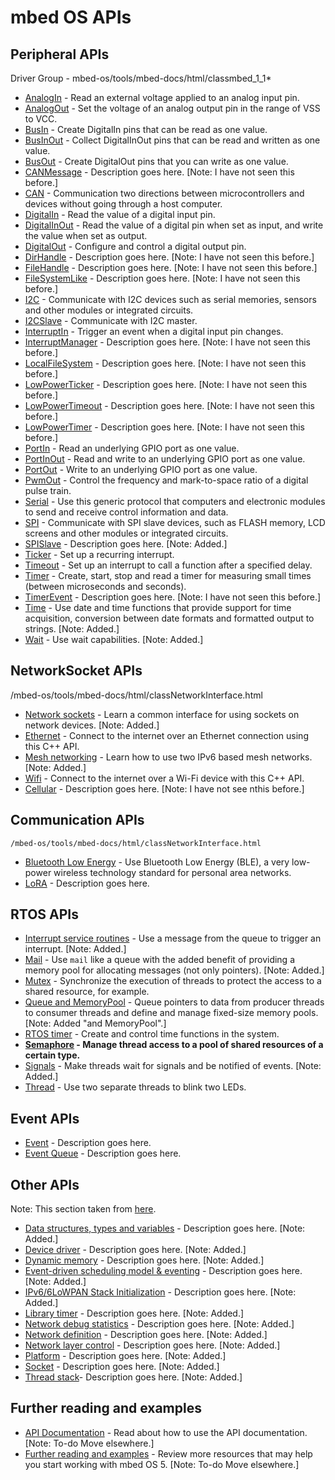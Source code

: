 # mbed OS APIs

## Peripheral APIs
Driver Group - mbed-os/tools/mbed-docs/html/classmbed_1_1*

- [AnalogIn]() - Read an external voltage applied to an analog input pin.
- [AnalogOut]() - Set the voltage of an analog output pin in the range of VSS to VCC.
- [BusIn]() - Create DigitalIn pins that can be read as one value.
- [BusInOut]() - Collect DigitalInOut pins that can be read and written as one value.
- [BusOut]() - Create DigitalOut pins that you can write as one value.
- [CANMessage]() - Description goes here. [Note: I have not seen this before.]
- [CAN]() - Communication two directions between microcontrollers and devices without going through a host computer.
- [DigitalIn]() - Read the value of a digital input pin.
- [DigitalInOut]() - Read the value of a digital pin when set as input, and write the value when set as output.
- [DigitalOut]() - Configure and control a digital output pin.
- [DirHandle]() - Description goes here. [Note: I have not seen this before.]
- [FileHandle]() - Description goes here. [Note: I have not seen this before.]
- [FileSystemLike]() - Description goes here. [Note: I have not seen this before.]
- [I2C]() - Communicate with I2C devices such as serial memories, sensors and other modules or integrated circuits.
- [I2CSlave]() - Communicate with I2C master.
- [InterruptIn]() - Trigger an event when a digital input pin changes.
- [InterruptManager]() - Description goes here. [Note: I have not seen this before.]
- [LocalFileSystem]() - Description goes here. [Note: I have not seen this before.]
- [LowPowerTicker]() - Description goes here. [Note: I have not seen this before.]
- [LowPowerTimeout]() - Description goes here. [Note: I have not seen this before.]
- [LowPowerTimer]() - Description goes here. [Note: I have not seen this before.]
- [PortIn]() - Read an underlying GPIO port as one value.
- [PortInOut]() - Read and write to an underlying GPIO port as one value.
- [PortOut]() - Write to an underlying GPIO port as one value.
- [PwmOut]() - Control the frequency and mark-to-space ratio of a digital pulse train.
- [Serial]() - Use this generic protocol that computers and electronic modules to send and receive control information and data.
- [SPI]() - Communicate with SPI slave devices, such as FLASH memory, LCD screens and other modules or integrated circuits.
- [SPISlave]() - Description goes here. [Note: Added.]
- [Ticker]() - Set up a recurring interrupt.
- [Timeout]() - Set up an interrupt to call a function after a specified delay.
- [Timer]() - Create, start, stop and read a timer for measuring small times (between microseconds and seconds).
- [TimerEvent]() - Description goes here. [Note: I have not seen this before.]
- [Time]() - Use date and time functions that provide support for time acquisition, conversion between date formats and formatted output to strings. [Note: Added.]
- [Wait]() - Use wait capabilities. [Note: Added.]
 
## NetworkSocket APIs
  /mbed-os/tools/mbed-docs/html/classNetworkInterface.html
  
- [Network sockets]() - Learn a common interface for using sockets on network devices. [Note: Added.]
- [Ethernet]() - Connect to the internet over an Ethernet connection using this C++ API.
- [Mesh networking]() - Learn how to use two IPv6 based mesh networks. [Note: Added.]
- [Wifi]() - Connect to the internet over a Wi-Fi device with this C++ API.
- [Cellular]() - Description goes here. [Note: I have not see nthis before.]

## Communication APIs
    /mbed-os/tools/mbed-docs/html/classNetworkInterface.html
    
- [Bluetooth Low Energy]() - Use Bluetooth Low Energy (BLE), a very low-power wireless technology standard for personal area networks.
- [LoRA]() - Description goes here.

## RTOS APIs

- [Interrupt service routines]() - Use a message from the queue to trigger an interrupt. [Note: Added.]
- [Mail]() - Use `mail` like a queue with the added benefit of providing a memory pool for allocating messages (not only pointers). [Note: Added.]
- [Mutex]() - Synchronize the execution of threads to protect the access to a shared resource, for example.
- [Queue and MemoryPool]() - Queue pointers to data from producer threads to consumer threads and define and manage fixed-size memory pools. [Note: Added "and MemoryPool".]
- [RTOS timer]() - Create and control time functions in the system.
- **[Semaphore](semaphore.md) - Manage thread access to a pool of shared resources of a certain type.**
- [Signals]() - Make threads wait for signals and be notified of events. [Note: Added.]
- [Thread]() - Use two separate threads to blink two LEDs.

## Event APIs

- [Event]() - Description goes here.
- [Event Queue]() - Description goes here.

## Other APIs
Note: This section taken from [here](https://docs.mbed.com/docs/arm-ipv66lowpan-stack/en/latest/06_API_introduction/).
- [Data structures, types and variables]() - Description goes here. [Note: Added.]
- [Device driver]() - Description goes here. [Note: Added.]
- [Dynamic memory]() - Description goes here. [Note: Added.]
- [Event-driven scheduling model & eventing]() - Description goes here. [Note: Added.]
- [IPv6/6LoWPAN Stack Initialization]() - Description goes here. [Note: Added.]
- [Library timer]() - Description goes here. [Note: Added.]
- [Network debug statistics]() - Description goes here. [Note: Added.]
- [Network definition]() - Description goes here. [Note: Added.]
- [Network layer control]() - Description goes here. [Note: Added.]
- [Platform]() - Description goes here. [Note: Added.]
- [Socket]() - Description goes here. [Note: Added.]
- [Thread stack]()- Description goes here. [Note: Added.]

## Further reading and examples
- [API Documentation](https://docs.mbed.com/docs/mbed-os-api-reference/en/latest/APIs/API_Documentation/) - Read about how to use the API documentation. [Note: To-do Move elsewhere.]
- [Further reading and examples](https://docs.mbed.com/docs/mbed-os-api-reference/en/latest/further_reading/) - Review more resources that may help you start working with mbed OS 5. [Note: To-do Move elsewhere.]
